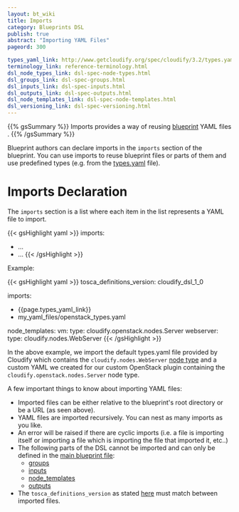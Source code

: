 ```yaml
---
layout: bt_wiki
title: Imports
category: Blueprints DSL
publish: true
abstract: "Importing YAML Files"
pageord: 300

types_yaml_link: http://www.getcloudify.org/spec/cloudify/3.2/types.yaml
terminology_link: reference-terminology.html
dsl_node_types_link: dsl-spec-node-types.html
dsl_groups_link: dsl-spec-groups.html
dsl_inputs_link: dsl-spec-inputs.html
dsl_outputs_link: dsl-spec-outputs.html
dsl_node_templates_link: dsl-spec-node-templates.html
dsl_versioning_link: dsl-spec-versioning.html
---
```

{{% gsSummary %}}
Imports provides a way of reusing [blueprint]({{page.terminology_link}}#blueprint) YAML files .
{{% /gsSummary %}}

Blueprint authors can declare imports in the `imports` section of the blueprint. You can use imports to reuse blueprint files or parts of them and use predefined types (e.g. from the [types.yaml]({{page.types_yaml_link}}) file).

# Imports Declaration

The `imports` section is a list where each item in the list represents a YAML file to import.

{{< gsHighlight  yaml >}}
imports:
  - ...
  - ...
{{< /gsHighlight >}}


Example:

{{< gsHighlight  yaml >}}
tosca_definitions_version: cloudify_dsl_1_0

imports:
  - {{page.types_yaml_link}}
  - my_yaml_files/openstack_types.yaml

node_templates:
  vm:
    type: cloudify.openstack.nodes.Server
  webserver:
    type: cloudify.nodes.WebServer
{{< /gsHighlight >}}

In the above example, we import the default types.yaml file provided by Cloudify which contains the `cloudify.nodes.WebServer` [node type]({{page.dsl_node_types_link}}) and a custom YAML we created for our custom OpenStack plugin containing the `cloudify.openstack.nodes.Server` node type.

A few important things to know about importing YAML files:

* Imported files can be either relative to the blueprint's root directory or be a URL (as seen above).
* YAML files are imported recursively. You can nest as many imports as you like.
* An error will be raised if there are cyclic imports (i.e. a file is importing itself or importing a file which is importing the file that imported it, etc..)
* The following parts of the DSL cannot be imported and can only be defined in the [main blueprint file]({{page.terminology_link}}#main-blueprint-file):
    * [groups]({{page.dsl_groups_link}})
    * [inputs]({{page.dsl_inputs_link}})
    * [node_templates]({{page.dsl_node_templates_link}})
    * [outputs]({{page.dsl_outputs_link}})
* The `tosca_definitions_version` as stated [here]({{page.dsl_versioning_link}}) must match between imported files.